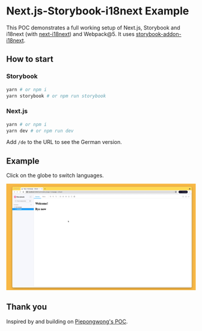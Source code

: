 # Next.js-Storybook-i18next Example

This POC demonstrates a full working setup of Next.js, Storybook and i18next
(with [next-i18next](https://github.com/isaachinman/next-i18next)) and Webpack@5.
It uses [storybook-addon-i18next](https://www.npmjs.com/package/storybook-addon-i18next).

## How to start

### Storybook

```bash
yarn # or npm i
yarn storybook # or npm run storybook
```

### Next.js

```bash
yarn # or npm i
yarn dev # or npm run dev
```

Add `/de` to the URL to see the German version.

## Example

Click on the globe to switch languages.

![Example](assets/example.gif)

## Thank you

Inspired by and building on [Piepongwong's POC]( https://github.com/Piepongwong/gatsby_nextjs_storybook_i18n_scaffolding).
